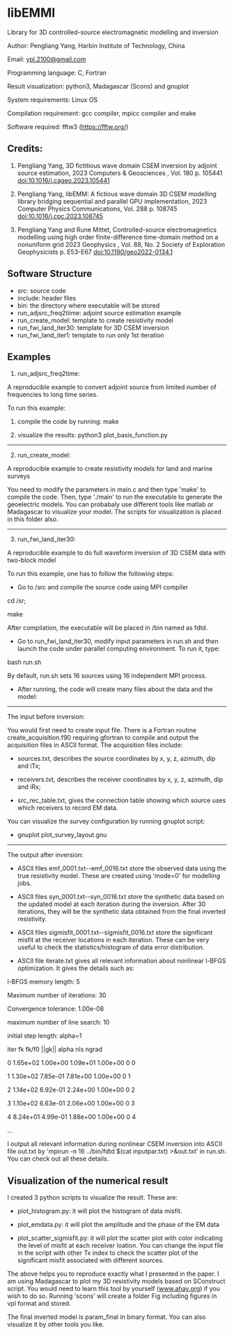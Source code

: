 # libEMMI
Library for 3D controlled-source electromagnetic modelling and inversion

Author: Pengliang Yang, Harbin Institute of Technology, China

Email: ypl.2100@gmail.com

Programming language: C, Fortran

Result visualization: python3, Madagascar (Scons) and gnuplot

System requirements: Linux OS

Compilation requirement: gcc compiler, mpicc compiler and make

Software required: fftw3 (https://fftw.org/)

## Credits:

1. Pengliang Yang, 3D fictitious wave domain CSEM inversion by adjoint source estimation, 2023 Computers & Geosciences , Vol. 180 p. 105441
[doi:10.1016/j.cageo.2023.105441](https://doi.org/10.1016/j.cageo.2023.105441)

2. Pengliang Yang, libEMM: A fictious wave domain 3D CSEM modelling library bridging sequential and parallel GPU implementation, 2023 Computer Physics Communications, Vol. 288 p. 108745 [doi:10.1016/j.cpc.2023.108745](https://doi.org/10.1016/j.cpc.2023.108745)

3. Pengliang Yang and Rune Mittet, Controlled-source electromagnetics modelling using high order finite-difference time-domain method on a nonuniform grid 2023 Geophysics , Vol. 88, No. 2 Society of Exploration Geophysicists p. E53-E67
[doi:10.1190/geo2022-0134.1](https://doi.org/10.1190/geo2022-0134.1)


## Software Structure

* src: source code 
* include: header files
* bin: the directory where executable will be stored
* run_adjsrc_freq2tiime: adjoint source estimation example
* run_create_model: template to create resistivity model
* run_fwi_land_iter30: template for 3D CSEM inversion
* run_fwi_land_iter1: template to run only 1st iteration


## Examples

1) run_adjsrc_freq2time:


 A reproducible example to convert adjoint source from limited number of frequencies to long time series.

To run this example:

1. compile the code by running: make

2. visualize the results: python3 plot_basis_function.py


--------------------------------------------
2) run_create_model: 


A reproducible example to create resistivity models for land and marine surveys

You need to modify the parameters in main.c and then type 'make' to compile the code. Then, type './main' to run the executable to generate the geoelectric models. You can probabaly use different tools like matlab or Madagascar to visualize your model. The scripts for visualization is placed in this folder also.




--------------------------------------------
3) run_fwi_land_iter30:


A reproducible example to do full waveform inversion of 3D CSEM data with two-block model

To run this example, one has to follow the following steps:

* Go to /src and compile the source code using MPI compiler

cd /sr;

make

After compilation, the executable will be placed in /bin named as fdtd.

* Go to run_fwi_land_iter30, modify input parameters in run.sh and then launch the code under parallel computing environment.  To run it, type:

bash run.sh

By default, run.sh sets 16 sources using 16 independent MPI process.

* After running, the code will create many files about the data and the model:

------------------------------
The input before inversion:

You would first need to create input file. There is a Fortran routine create_acquisition.f90 requiring gfortran to compile and output the acquisition files in ASCII format. The acquisition files include:

* sources.txt, describes the source coordinates by x, y, z, azimuth, dip and iTx;

* receivers.txt, describes the receiver coordinates by x, y, z, azimuth, dip and iRx;

* src_rec_table.txt, gives the connection table showing which source uses which receivers to record EM data.

You can visualize the survey configuration by running gnuplot script:

* gnuplot plot_survey_layout.gnu

------------------------------
The output after inversion:

* ASCII files emf_0001.txt--emf_0016.txt store the observed data using the true resistivity model. These are created using 'mode=0' for modelling jobs.

* ASCII files syn_0001.txt--syn_0016.txt store the synthetic data based on the updated model at each iteration during the inversion. After 30 iterations, they will be the synthetic data obtained from the final inverted resistivity.

* ASCII files sigmisfit_0001.txt--sigmisfit_0016.txt store the significant misfit at the receiver locations in each iteration. These can be very useful to check the statistics/histogram of data error distribution.

* ASCII file iterate.txt gives all relevant information about nonlinear l-BFGS optimization. It gives the details such as:

 l-BFGS memory length: 5

 Maximum number of iterations: 30

 Convergence tolerance: 1.00e-08

 maximum number of line search: 10

 initial step length: alpha=1

 iter    fk       fk/f0      ||gk||    alpha    nls   ngrad

  0   1.65e+02  1.00e+00   1.09e+01  1.00e+00    0     0

  1   1.30e+02  7.85e-01   7.81e+00  1.00e+00    0     1

  2   1.14e+02  6.92e-01   2.24e+00  1.00e+00    0     2

  3   1.10e+02  6.63e-01   2.06e+00  1.00e+00    0     3

  4   8.24e+01  4.99e-01   1.88e+00  1.00e+00    0     4

  ...

I output all relevant information during nonlinear CSEM inversion into ASCII file out.txt by 'mpirun -n 16 ../bin/fdtd $(cat inputpar.txt) >&out.txt' in run.sh. You can check out all these details.


## Visualization of the numerical result

I created 3 python scripts to visualize the result. These are:

* plot_histogram.py: it will plot the histogram of data misfit.

* plot_emdata.py: it will plot the amplitude and the phase of the EM data 

* plot_scatter_sigmisfit.py: it will plot the scatter plot with color indicating the level of misfit at each receiver loation. You can change the input file in the script with other Tx index to check the scatter plot of the significant misfit associated with different sources.

The above helps you to reproduce exactly what I presented in the paper. I am using Madagascar to plot my 3D resistivity models based on SConstruct script. You would need to learn this tool by yourself (www.ahay.org) if you wish to do so. Running 'scons' will create a folder Fig including figures in vpl format and stored.

The final inverted model is param_final in binary format. You can also visualize it by other tools you like.

